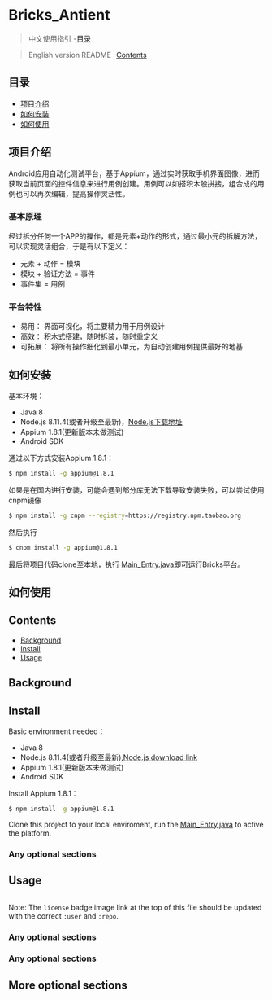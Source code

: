 # Bricks_Antient

> 中文使用指引 -[目录](#目录)

> English version README -[Contents](#contents)


## 目录

- [项目介绍](#项目介绍)
- [如何安装](#如何安装)
- [如何使用](#如何使用)


## 项目介绍
Android应用自动化测试平台，基于Appium，通过实时获取手机界面图像，进而获取当前页面的控件信息来进行用例创建。用例可以如搭积木般拼接，组合成的用例也可以再次编辑，提高操作灵活性。
### 基本原理
经过拆分任何一个APP的操作，都是元素+动作的形式，通过最小元的拆解方法，可以实现灵活组合，于是有以下定义：
- 元素 + 动作 = 模块
- 模块 + 验证方法 = 事件
- 事件集 = 用例

### 平台特性
- 易用： 界面可视化，将主要精力用于用例设计
- 高效： 积木式搭建，随时拆装，随时重定义
- 可拓展： 将所有操作细化到最小单元，为自动创建用例提供最好的地基

## 如何安装
基本环境：
- Java 8
- Node.js 8.11.4(或者升级至最新)，[Node.js下载地址](https://nodejs.org/zh-cn/download/)
- Appium 1.8.1(更新版本未做测试)
- Android SDK

通过以下方式安装Appium 1.8.1：
```sh
$ npm install -g appium@1.8.1
```
如果是在国内进行安装，可能会遇到部分库无法下载导致安装失败，可以尝试使用cnpm镜像
```sh
$ npm install -g cnpm --registry=https://registry.npm.taobao.org
```
然后执行
```sh
$ cnpm install -g appium@1.8.1
```
最后将项目代码clone至本地，执行 [Main_Entry.java](Main_Entry.java)即可运行Bricks平台。

## 如何使用




## Contents

- [Background](#background)
- [Install](#install)
- [Usage](#usage)


## Background


## Install

Basic environment needed：
- Java 8
- Node.js 8.11.4(或者升级至最新),[Node.js download link](https://nodejs.org/download/)
- Appium 1.8.1(更新版本未做测试)
- Android SDK

Install Appium 1.8.1：
```sh
$ npm install -g appium@1.8.1
```
Clone this project to your local enviroment, run the [Main_Entry.java](Main_Entry) to active the platform.

### Any optional sections

## Usage

```
```

Note: The `license` badge image link at the top of this file should be updated with the correct `:user` and `:repo`.

### Any optional sections



### Any optional sections

## More optional sections


